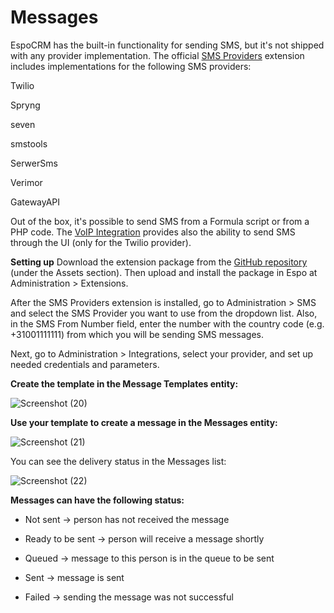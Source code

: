 # Messages 

EspoCRM has the built-in functionality for sending SMS, but it's not shipped with any provider implementation. The official [SMS Providers](https://github.com/espocrm/ext-sms-providers/) extension includes implementations for the following SMS providers:

  Twilio
  
  Spryng
  
  seven
  
  smstools
  
  SerwerSms
  
  Verimor
  
  GatewayAPI

Out of the box, it's possible to send SMS from a Formula script or from a PHP code. The [VoIP Integration](https://www.espocrm.com/extensions/voip-integration/) provides also the ability to send SMS through the UI (only for the Twilio provider).


**Setting up**
Download the extension package from the [GitHub repository](https://github.com/espocrm/ext-sms-providers/releases) (under the Assets section). Then upload and install the package in Espo at Administration > Extensions.

After the SMS Providers extension is installed, go to Administration > SMS and select the SMS Provider you want to use from the dropdown list. Also, in the SMS From Number field, enter the number with the country code (e.g. +31001111111) from which you will be sending SMS messages.

Next, go to Administration > Integrations, select your provider, and set up needed credentials and parameters.

**Create the template in the Message Templates entity:**

![Screenshot (20)](https://github.com/user-attachments/assets/4412251a-df20-43af-be4c-95d15ce8a3cd)

**Use your template to create a message in the Messages entity:**

![Screenshot (21)](https://github.com/user-attachments/assets/c839ddbb-2391-45b9-9449-74dfb9e834ac)

You can see the delivery status in the Messages list:

![Screenshot (22)](https://github.com/user-attachments/assets/64aa22d4-1b32-46c7-bc4b-96b47f40e79c)


**Messages can have the following status:**  

  - Not sent -> person has not received the message 

  - Ready to be sent -> person will receive a message shortly 

  - Queued -> message to this person is in the queue to be sent 

  - Sent -> message is sent 

  - Failed -> sending the message was not successful 
